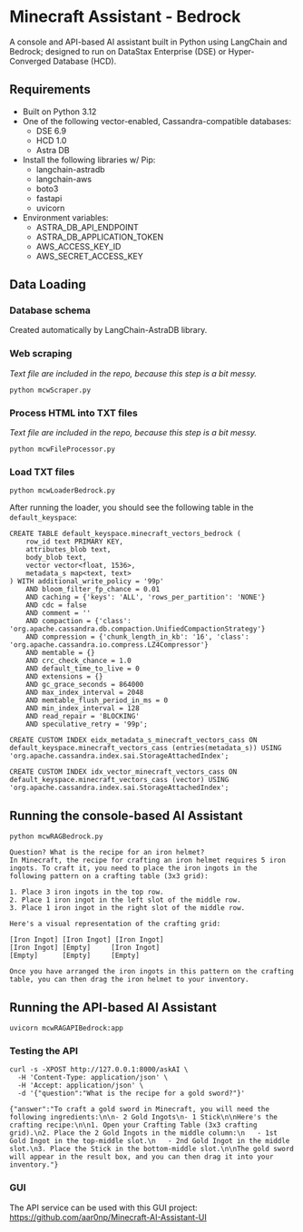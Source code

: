 # Minecraft Assistant - Bedrock
A console and API-based AI assistant built in Python using LangChain and Bedrock; designed to run on DataStax Enterprise (DSE) or Hyper-Converged Database (HCD).

## Requirements
 - Built on Python 3.12
 - One of the following vector-enabled, Cassandra-compatible databases:
 	- DSE 6.9
 	- HCD 1.0
 	- Astra DB
 - Install the following libraries w/ Pip:
    - langchain-astradb
    - langchain-aws
    - boto3
    - fastapi
    - uvicorn
- Environment variables:
 	- ASTRA_DB_API_ENDPOINT
 	- ASTRA_DB_APPLICATION_TOKEN
 	- AWS_ACCESS_KEY_ID
    - AWS_SECRET_ACCESS_KEY

## Data Loading

### Database schema

Created automatically by LangChain-AstraDB library.

### Web scraping
_Text file are included in the repo, because this step is a bit messy._

```
python mcwScraper.py
```

### Process HTML into TXT files
_Text file are included in the repo, because this step is a bit messy._

```
python mcwFileProcessor.py
```

### Load TXT files

```
python mcwLoaderBedrock.py
```

After running the loader, you should see the following table in the `default_keyspace`:

```
CREATE TABLE default_keyspace.minecraft_vectors_bedrock (
    row_id text PRIMARY KEY,
    attributes_blob text,
    body_blob text,
    vector vector<float, 1536>,
    metadata_s map<text, text>
) WITH additional_write_policy = '99p'
    AND bloom_filter_fp_chance = 0.01
    AND caching = {'keys': 'ALL', 'rows_per_partition': 'NONE'}
    AND cdc = false
    AND comment = ''
    AND compaction = {'class': 'org.apache.cassandra.db.compaction.UnifiedCompactionStrategy'}
    AND compression = {'chunk_length_in_kb': '16', 'class': 'org.apache.cassandra.io.compress.LZ4Compressor'}
    AND memtable = {}
    AND crc_check_chance = 1.0
    AND default_time_to_live = 0
    AND extensions = {}
    AND gc_grace_seconds = 864000
    AND max_index_interval = 2048
    AND memtable_flush_period_in_ms = 0
    AND min_index_interval = 128
    AND read_repair = 'BLOCKING'
    AND speculative_retry = '99p';

CREATE CUSTOM INDEX eidx_metadata_s_minecraft_vectors_cass ON default_keyspace.minecraft_vectors_cass (entries(metadata_s)) USING 'org.apache.cassandra.index.sai.StorageAttachedIndex';

CREATE CUSTOM INDEX idx_vector_minecraft_vectors_cass ON default_keyspace.minecraft_vectors_cass (vector) USING 'org.apache.cassandra.index.sai.StorageAttachedIndex';
```

## Running the console-based AI Assistant

```
python mcwRAGBedrock.py

Question? What is the recipe for an iron helmet?
In Minecraft, the recipe for crafting an iron helmet requires 5 iron ingots. To craft it, you need to place the iron ingots in the following pattern on a crafting table (3x3 grid):

1. Place 3 iron ingots in the top row.
2. Place 1 iron ingot in the left slot of the middle row.
3. Place 1 iron ingot in the right slot of the middle row.

Here's a visual representation of the crafting grid:

[Iron Ingot] [Iron Ingot] [Iron Ingot]
[Iron Ingot] [Empty]     [Iron Ingot]
[Empty]      [Empty]     [Empty]

Once you have arranged the iron ingots in this pattern on the crafting table, you can then drag the iron helmet to your inventory.
```

## Running the API-based AI Assistant

```
uvicorn mcwRAGAPIBedrock:app
```

### Testing the API

```
curl -s -XPOST http://127.0.0.1:8000/askAI \
  -H 'Content-Type: application/json' \
  -H 'Accept: application/json' \
  -d '{"question":"What is the recipe for a gold sword?"}'

{"answer":"To craft a gold sword in Minecraft, you will need the following ingredients:\n\n- 2 Gold Ingots\n- 1 Stick\n\nHere's the crafting recipe:\n\n1. Open your Crafting Table (3x3 crafting grid).\n2. Place the 2 Gold Ingots in the middle column:\n   - 1st Gold Ingot in the top-middle slot.\n   - 2nd Gold Ingot in the middle slot.\n3. Place the Stick in the bottom-middle slot.\n\nThe gold sword will appear in the result box, and you can then drag it into your inventory."}
```

### GUI
The API service can be used with this GUI project: https://github.com/aar0np/Minecraft-AI-Assistant-UI